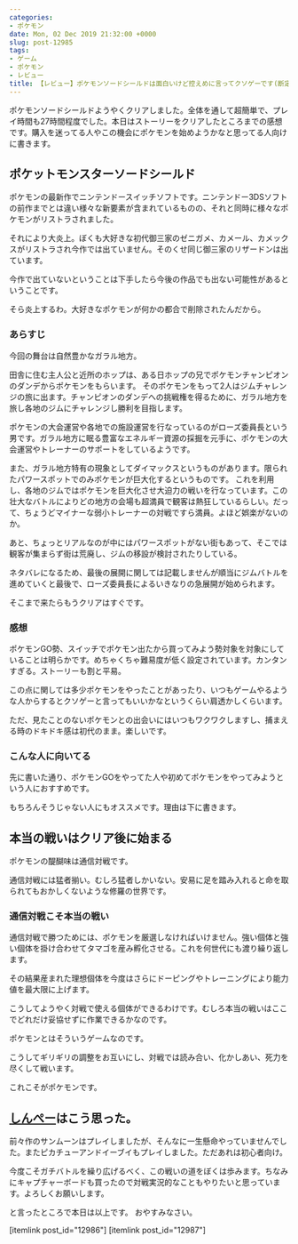 ```yaml
---
categories:
- ポケモン
date: Mon, 02 Dec 2019 21:32:00 +0000
slug: post-12985
tags:
- ゲーム
- ポケモン
- レビュー
title: 【レビュー】ポケモンソードシールドは面白いけど控えめに言ってクソゲーです(断定)
---
```


ポケモンソードシールドようやくクリアしました。全体を通して超簡単で、プレイ時間も27時間程度でした。本日はストーリーをクリアしたところまでの感想です。購入を迷ってる人やこの機会にポケモンを始めようかなと思ってる人向けに書きます。

<!--more--> 

<h2>ポケットモンスターソードシールド</h2>
ポケモンの最新作でニンテンドースイッチソフトです。ニンテンドー3DSソフトの前作までとは違い様々な新要素が含まれているものの、それと同時に様々なポケモンがリストラされました。

それにより大炎上。ぼくも大好きな初代御三家のゼニガメ、カメール、カメックスがリストラされ今作では出ていません。そのくせ同じ御三家のリザードンは出ています。

今作で出ていないということは下手したら今後の作品でも出ない可能性があるということです。

そら炎上するわ。大好きなポケモンが何かの都合で削除されたんだから。

<h3>あらすじ</h3>
今回の舞台は自然豊かなガラル地方。

田舎に住む主人公と近所のホップは、ある日ホップの兄でポケモンチャンピオンのダンデからポケモンをもらいます。
そのポケモンをもって2人はジムチャレンジの旅に出ます。チャンピオンのダンデへの挑戦権を得るために、ガラル地方を旅し各地のジムにチャレンジし勝利を目指します。

ポケモンの大会運営や各地での施設運営を行なっているのがローズ委員長という男です。ガラル地方に眠る豊富なエネルギー資源の採掘を元手に、ポケモンの大会運営やトレーナーのサポートをしているようです。

また、ガラル地方特有の現象としてダイマックスというものがあります。限られたパワースポットでのみポケモンが巨大化するというものです。
これを利用し、各地のジムではポケモンを巨大化させ大迫力の戦いを行なっています。この壮大なバトルによりどの地方の会場も超満員で観客は熱狂しているらしい。だって、ちょうどマイナーな弱小トレーナーの対戦ですら満員。よほど娯楽がないのか。

あと、ちょっとリアルなのが中にはパワースポットがない街もあって、そこでは観客が集まらず街は荒廃し、ジムの移設が検討されたりしている。

ネタバレになるため、最後の展開に関しては記載しませんが順当にジムバトルを進めていくと最後で、ローズ委員長によるいきなりの急展開が始められます。

そこまで来たらもうクリアはすぐです。

<h3>感想</h3>
ポケモンGO勢、スイッチでポケモン出たから買ってみよう勢対象を対象にしていることは明らかです。めちゃくちゃ難易度が低く設定されています。カンタンすぎる。ストーリーも割と平易。

この点に関しては多少ポケモンをやったことがあったり、いつもゲームやるような人からするとクソゲーと言ってもいいかなというくらい肩透かしくらいます。

ただ、見たことのないポケモンとの出会いにはいつもワクワクしますし、捕まえる時のドキドキ感は初代のまま。楽しいです。

<h3>こんな人に向いてる</h3>
先に書いた通り、ポケモンGOをやってた人や初めてポケモンをやってみようという人におすすめです。

もちろんそうじゃない人にもオススメです。理由は下に書きます。

<h2>本当の戦いはクリア後に始まる</h2>
ポケモンの醍醐味は通信対戦です。

通信対戦には猛者揃い。むしろ猛者しかいない。安易に足を踏み入れると命を取られてもおかしくないような修羅の世界です。

<h3>通信対戦こそ本当の戦い</h3>
通信対戦で勝つためには、ポケモンを厳選しなければいけません。強い個体と強い個体を掛け合わせてタマゴを産み孵化させる。これを何世代にも渡り繰り返します。

その結果産まれた理想個体を今度はさらにドーピングやトレーニングにより能力値を最大限に上げます。

こうしてようやく対戦で使える個体ができるわけです。むしろ本当の戦いはここでどれだけ妥協せずに作業できるかなのです。

ポケモンとはそういうゲームなのです。

こうしてギリギリの調整をお互いにし、対戦では読み合い、化かしあい、死力を尽くして戦います。

これこそがポケモンです。

<h2><a href="https://twitter.com/s_s_p_y">しんぺー</a>はこう思った。</h2>
前々作のサンムーンはプレイしましたが、そんなに一生懸命やっていませんでした。またピカチューアンドイーブイもプレイしました。ただあれは初心者向け。

今度こそガチバトルを繰り広げるべく、この戦いの道をぼくは歩みます。ちなみにキャプチャーボードも買ったので対戦実況的なこともやりたいと思っています。よろしくお願いします。

と言ったところで本日は以上です。
おやすみなさい。

[itemlink post_id="12986"]
[itemlink post_id="12987"]